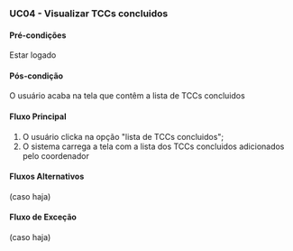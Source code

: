 ### UC04 - Visualizar TCCs concluidos

#### Pré-condições
Estar logado

#### Pós-condição
O usuário acaba na tela que contêm a lista de TCCs concluidos

#### Fluxo Principal
1. O usuário clicka na opção "lista de TCCs concluidos";
2. O sistema carrega a tela com a lista dos TCCs concluidos adicionados pelo coordenador

#### Fluxos Alternativos
(caso haja)

#### Fluxo de Exceção
(caso haja)

